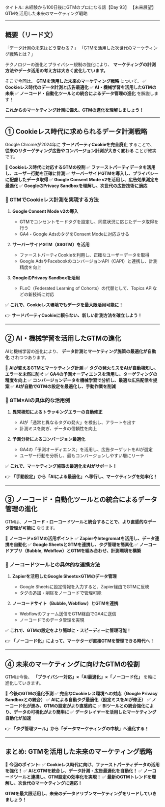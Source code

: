 タイトル: 未経験から100日後にGTMのプロになる話【Day 93】
【未来展望】GTMを活用した未来のマーケティング戦略

---

## **概要（リード文）**

「データ計測の未来はどう変わる？」
「GTMを活用した次世代のマーケティング戦略とは？」

テクノロジーの進化とプライバシー規制の強化により、
**マーケティングの計測方法やデータ活用の考え方は大きく変化しています。**

そこで今回は、 **GTMを活用した未来のマーケティング戦略** について、
✅ **Cookieレス時代のデータ計測と広告最適化**
✅ **AI・機械学習を活用したGTMの未来**
✅ **ノーコード・自動化ツールとの統合によるデータ管理の進化**
を解説します！

**これからのマーケティング計測に備え、GTMの進化を理解しましょう！**

---

## **① Cookieレス時代に求められるデータ計測戦略**

Google Chromeが2024年に **サードパーティCookieを完全廃止** することで、
**従来のリターゲティング広告やコンバージョン計測が大きく変わる** ことが確実です。

📌 **Cookieレス時代に対応するGTMの役割**
✅ **ファーストパーティデータを活用し、ユーザー行動を正確に計測**
✅ **サーバーサイドGTMを導入し、プライバシーに配慮したデータ取得**
✅ **Google Consent Mode v2を活用し、広告効果測定を最適化**
✅ **GoogleのPrivacy Sandboxを理解し、次世代の広告技術に適応**

### **🔹 GTMでCookieレス計測を実現する方法**

1. **Google Consent Mode v2の導入**
   - GTMでコンセントモードタグを設定し、同意状況に応じたデータ取得を行う
   - GA4・Google AdsのタグをConsent Modeに対応させる

2. **サーバーサイドGTM（SSGTM）を活用**
   - ファーストパーティCookieを利用し、正確なユーザーデータを取得
   - Google AdsやFacebookのコンバージョンAPI（CAPI）と連携し、計測精度を向上

3. **GoogleのPrivacy Sandboxを活用**
   - FLoC（Federated Learning of Cohorts）の代替として、Topics APIなどの新技術に対応

✅ **これで、Cookieレス環境でもデータを最大限活用可能に！**

👉 **サードパーティCookieに頼らない、新しい計測方法を確立しよう！**

---

## **② AI・機械学習を活用したGTMの進化**

AIと機械学習の進化により、
**データ計測とマーケティング施策の最適化が自動化** されつつあります。

📌 **AIが変えるGTMとマーケティング計測**
✅ **タグの発火ミスをAIが自動検知し、エラーを未然に防ぐ**
✅ **GA4の予測オーディエンスを活用し、ターゲティングの精度を向上**
✅ **コンバージョンデータを機械学習で分析し、最適な広告配信を提案**
✅ **AIが自動でGTMの設定を最適化し、手動作業を削減**

### **🔹 GTM×AIの具体的な活用例**

1. **異常検知によるトラッキングエラーの自動修正**
   - AIが「通常と異なるタグの発火」を検出し、アラートを出す
   - 計測ミスを防ぎ、データの信頼性を向上

2. **予測分析によるコンバージョン最適化**
   - GA4の「予測オーディエンス」を活用し、広告ターゲットをAIが選定
   - ユーザー行動を分析し、最もコンバージョンしやすい層にリーチ

✅ **これで、マーケティング施策の最適化をAIがサポート！**

👉 **「手動設定」から「AIによる最適化」へ移行し、マーケティングを効率化！**

---

## **③ ノーコード・自動化ツールとの統合によるデータ管理の進化**

GTMは、**ノーコード・ローコードツールと統合することで、より直感的なデータ管理が可能に** なります。

📌 **ノーコード×GTMの活用ポイント**
✅ **ZapierやIntegromatを活用し、データ連携を自動化**
✅ **Google SheetsとGTMを連携し、タグ管理を簡素化**
✅ **ノーコードアプリ（Bubble, Webflow）とGTMを組み合わせ、計測環境を構築**

### **🔹 ノーコードツールとの具体的な連携方法**

1. **Zapierを活用したGoogle Sheets×GTMのデータ管理**
   - Google Sheetsに設定情報を入力すると、Zapier経由でGTMに反映
   - タグの追加・削除をノーコードで管理可能

2. **ノーコードサイト（Bubble, Webflow）とGTMを連携**
   - Webflowのフォーム送信をGTM経由でGA4に送信
   - ノーコードでのデータ管理を実現

✅ **これで、GTMの設定をより簡単に・スピーディーに管理可能！**

👉 **「ノーコード化」によって、マーケターが直接GTMを管理できる時代へ！**

---

## **④ 未来のマーケティングに向けたGTMの役割**

GTMは今後、
**「プライバシー対応」×「AI最適化」×「ノーコード化」** を軸に進化していきます。

📌 **今後のGTMの進化予測**
✅ **完全なCookieレス環境への対応（Google Privacy Sandboxとの統合）**
✅ **AIによる自動タグ最適化（設定ミスをAIが修正）**
✅ **ノーコード化が進み、GTMの設定がより直感的に**
✅ **BIツールとの統合強化により、データの可視化がより簡単に**
✅ **データレイヤーを活用したマーケティング自動化が加速**

👉 **「タグ管理ツール」から「データマーケティングの中核」へ進化する！**

---

## **まとめ: GTMを活用した未来のマーケティング戦略**

📌 **今回のポイント:**
✅ **Cookieレス時代に向け、ファーストパーティデータの活用を強化！**
✅ **AIとGTMを統合し、データ計測・広告最適化を自動化！**
✅ **ノーコードツールと連携し、GTM設定の効率化を実現！**
✅ **最新のGTMトレンドを理解し、次世代のマーケティングに適応！**

**GTMを最大限活用し、未来のデータドリブンマーケティングをリードしていきましょう！**

